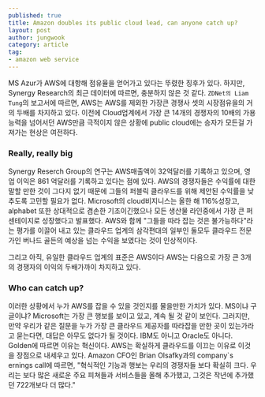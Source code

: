 ```yaml
---
published: true
title: Amazon doubles its public cloud lead, can anyone catch up?
layout: post
author: jungwook
category: article
tag:
- amazon web service
---
```


MS Azur가 AWS에 대항해 점유율을 얻어가고 있다는 뚜렸한 징후가 있다. 하지만, Synergy Research의 최근 데이터에 따르면, 충분하지 않은 것 같다. `ZDNet의 Liam Tung`의 보고서에 따르면, AWS는 AWS를 제외한 가장큰 경쟁사 셋의 시장점유을의 거의 두배를 차지하고 있다. 이전에 Cloud업계에서 가장 큰 14개의 경쟁자의 10배의 가용 능력을 넘어서던 AWS만큼 극적이지 않은 상황에 public cloud에는 승자가 모든걸 가져가는 현상은 여전하다.

### Really, really big

Synergy Reserch Group의 연구는 AWS매출액이 32억달러를 기록하고 있으며, 영업 이익은 861 억달러를 기록하고 있다는 점에 있다. AWS의 경쟁자들은 수익률에 대한 말할 만한 것이 그다지 없기 때문에 그들의 퍼블릭 클라우드를 위해 제안된 수익률을 낮추도록 고민할 필요가 없다.  Microsoft의 cloud비지니스는 올한 해 116%성장고, alphabet 또한 상대적으로 겸손한 기조이긴했으나 모든 생산물 라인중에서 가장 큰 퍼센테이지로 성장했다고 발표했다. AWS와 함께 "그들을 따라 잡는 것은 불가능하다"라는 평가를 이끌어 내고 있는 클라우드 업계의 삼각편대의 일부인 둘모두 클라우드 전문가인 버나드 골든의 예상을 넘는 수익을 보였다는 것이 인상적이다.

그리고 아직, 유일한 클라우드 업계의 표준은 AWS이다 AWS는 다음으로 가장 큰 3개의 경쟁자의 이익의 두배가까이 차지하고 있다.

### Who can catch up?

이러한 상황에서 누가 AWS를 잡을 수 있을 것인지를 물을만한 가치가 있다. MS이냐 구글이냐? Microsoft는 가장 큰 행보를 보이고 있고, 계속 될 것 같이 보인다. 그러지만, 만약 우리가 같은 질문을 누가 가장 큰 클라우드 제공자를 따라잡을 만한 곳이 있는가라고 묻는다면, 대답은 아무도 없다가 될 것이다. IBM도 아니고 Oracle도 아니다. Golden에 따르면 이유는 혁신이다. AWS는 확실하게 클라우드를 이끄는 이유로 이것을 장점으로 내세우고 있다. Amazon CFO인 Brian Olsafky과의 company\`s ernings call에 따르면, "혁식적인 기능과 행보는 우리의 경쟁자들 보다 확실히 크다. 우리는 보다 많은 새로운 주요 피쳐들과 서비스들을 올해 추가했고, 그것은 작년에 추가했던 722개보다 더 많다."
